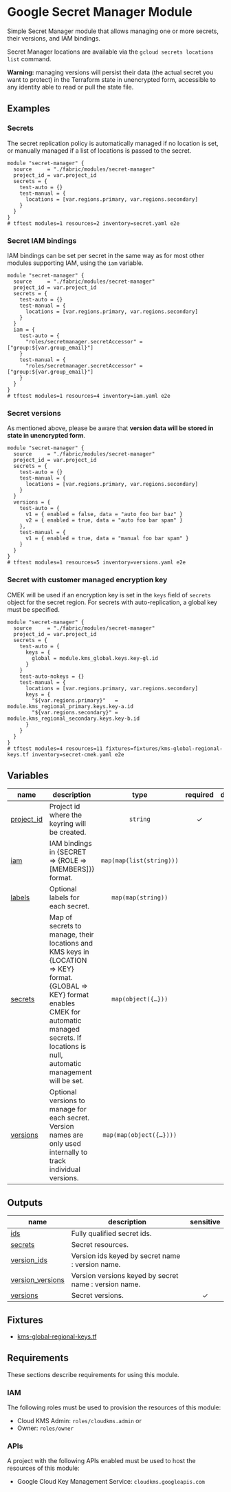 # Google Secret Manager Module

Simple Secret Manager module that allows managing one or more secrets, their versions, and IAM bindings.

Secret Manager locations are available via the `gcloud secrets locations list` command.

**Warning:** managing versions will persist their data (the actual secret you want to protect) in the Terraform state in unencrypted form, accessible to any identity able to read or pull the state file.

## Examples

### Secrets

The secret replication policy is automatically managed if no location is set, or manually managed if a list of locations is passed to the secret.

```hcl
module "secret-manager" {
  source     = "./fabric/modules/secret-manager"
  project_id = var.project_id
  secrets = {
    test-auto = {}
    test-manual = {
      locations = [var.regions.primary, var.regions.secondary]
    }
  }
}
# tftest modules=1 resources=2 inventory=secret.yaml e2e
```

### Secret IAM bindings

IAM bindings can be set per secret in the same way as for most other modules supporting IAM, using the `iam` variable.

```hcl
module "secret-manager" {
  source     = "./fabric/modules/secret-manager"
  project_id = var.project_id
  secrets = {
    test-auto = {}
    test-manual = {
      locations = [var.regions.primary, var.regions.secondary]
    }
  }
  iam = {
    test-auto = {
      "roles/secretmanager.secretAccessor" = ["group:${var.group_email}"]
    }
    test-manual = {
      "roles/secretmanager.secretAccessor" = ["group:${var.group_email}"]
    }
  }
}
# tftest modules=1 resources=4 inventory=iam.yaml e2e
```

### Secret versions

As mentioned above, please be aware that **version data will be stored in state in unencrypted form**.

```hcl
module "secret-manager" {
  source     = "./fabric/modules/secret-manager"
  project_id = var.project_id
  secrets = {
    test-auto = {}
    test-manual = {
      locations = [var.regions.primary, var.regions.secondary]
    }
  }
  versions = {
    test-auto = {
      v1 = { enabled = false, data = "auto foo bar baz" }
      v2 = { enabled = true, data = "auto foo bar spam" }
    },
    test-manual = {
      v1 = { enabled = true, data = "manual foo bar spam" }
    }
  }
}
# tftest modules=1 resources=5 inventory=versions.yaml e2e
```

### Secret with customer managed encryption key

CMEK will be used if an encryption key is set in the `keys` field of `secrets` object for the secret region. For secrets with auto-replication, a global key must be specified.

```hcl
module "secret-manager" {
  source     = "./fabric/modules/secret-manager"
  project_id = var.project_id
  secrets = {
    test-auto = {
      keys = {
        global = module.kms_global.keys.key-gl.id
      }
    }
    test-auto-nokeys = {}
    test-manual = {
      locations = [var.regions.primary, var.regions.secondary]
      keys = {
        "${var.regions.primary}"   = module.kms_regional_primary.keys.key-a.id
        "${var.regions.secondary}" = module.kms_regional_secondary.keys.key-b.id
      }
    }
  }
}
# tftest modules=4 resources=11 fixtures=fixtures/kms-global-regional-keys.tf inventory=secret-cmek.yaml e2e
```
<!-- BEGIN TFDOC -->
## Variables

| name | description | type | required | default |
|---|---|:---:|:---:|:---:|
| [project_id](variables.tf#L29) | Project id where the keyring will be created. | <code>string</code> | ✓ |  |
| [iam](variables.tf#L17) | IAM bindings in {SECRET => {ROLE => [MEMBERS]}} format. | <code>map&#40;map&#40;list&#40;string&#41;&#41;&#41;</code> |  | <code>&#123;&#125;</code> |
| [labels](variables.tf#L23) | Optional labels for each secret. | <code>map&#40;map&#40;string&#41;&#41;</code> |  | <code>&#123;&#125;</code> |
| [secrets](variables.tf#L34) | Map of secrets to manage, their locations and KMS keys in {LOCATION => KEY} format. {GLOBAL => KEY} format enables CMEK for automatic managed secrets. If locations is null, automatic management will be set. | <code title="map&#40;object&#40;&#123;&#10;  locations &#61; optional&#40;list&#40;string&#41;, null&#41;&#10;  keys      &#61; optional&#40;map&#40;string&#41;, null&#41;&#10;&#125;&#41;&#41;">map&#40;object&#40;&#123;&#8230;&#125;&#41;&#41;</code> |  | <code>&#123;&#125;</code> |
| [versions](variables.tf#L43) | Optional versions to manage for each secret. Version names are only used internally to track individual versions. | <code title="map&#40;map&#40;object&#40;&#123;&#10;  enabled &#61; bool&#10;  data    &#61; string&#10;&#125;&#41;&#41;&#41;">map&#40;map&#40;object&#40;&#123;&#8230;&#125;&#41;&#41;&#41;</code> |  | <code>&#123;&#125;</code> |

## Outputs

| name | description | sensitive |
|---|---|:---:|
| [ids](outputs.tf#L17) | Fully qualified secret ids. |  |
| [secrets](outputs.tf#L24) | Secret resources. |  |
| [version_ids](outputs.tf#L29) | Version ids keyed by secret name : version name. |  |
| [version_versions](outputs.tf#L36) | Version versions keyed by secret name : version name. |  |
| [versions](outputs.tf#L43) | Secret versions. | ✓ |

## Fixtures

- [kms-global-regional-keys.tf](../../tests/fixtures/kms-global-regional-keys.tf)
<!-- END TFDOC -->
## Requirements

These sections describe requirements for using this module.

### IAM

The following roles must be used to provision the resources of this module:

- Cloud KMS Admin: `roles/cloudkms.admin` or
- Owner: `roles/owner`

### APIs

A project with the following APIs enabled must be used to host the
resources of this module:

- Google Cloud Key Management Service: `cloudkms.googleapis.com`
